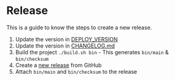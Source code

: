 # Release

This is a guide to know the steps to create a new release.

1. Update the version in [DEPLOY_VERSION](../src/version.txt)
1. Update the version in [CHANGELOG.md](../CHANGELOG.md)
1. Build the project `./build.sh bin` - This generates `bin/main` & `bin/checksum`
1. Create a [new release](https://github.com/Purpose-Green/deploy/releases/new) from GitHub
1. Attach `bin/main` and `bin/checksum` to the release
